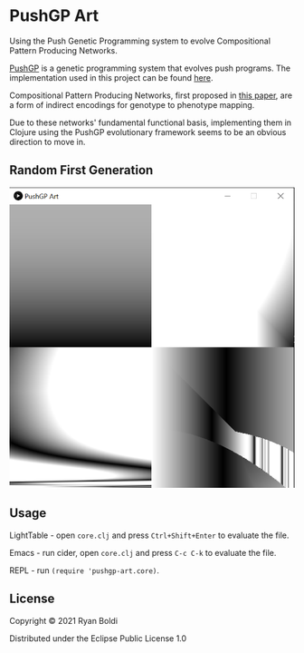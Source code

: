 # PushGP Art

Using the Push Genetic Programming system to evolve Compositional Pattern Producing Networks.

[PushGP](https://faculty.hampshire.edu/lspector/push.html) is a genetic programming system that evolves push programs. The implementation used in this project can be found [here](https://github.com/lspector/propeller).

Compositional Pattern Producing Networks, first proposed in [this paper](http://eplex.cs.ucf.edu/papers/stanley_aaaifs06.pdf), are a form of indirect encodings for genotype to phenotype mapping. 

Due to these networks' fundamental functional basis, implementing them in Clojure using the PushGP evolutionary framework seems to be an obvious direction to move in.

## Random First Generation

![random-4](/assets/4-random.png)

## Usage

LightTable - open `core.clj` and press `Ctrl+Shift+Enter` to evaluate the file.

Emacs - run cider, open `core.clj` and press `C-c C-k` to evaluate the file.

REPL - run `(require 'pushgp-art.core)`.

## License

Copyright © 2021 Ryan Boldi

Distributed under the Eclipse Public License 1.0
